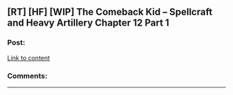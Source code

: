 ## [RT] [HF] [WIP] The Comeback Kid – Spellcraft and Heavy Artillery Chapter 12 Part 1

### Post:

[Link to content](http://dreamtime.logic11.com/index.php/2016/07/22/the-comeback-kid-spellcraft-and-heavy-artillery-chapter-12-part-1/)

### Comments:

---

